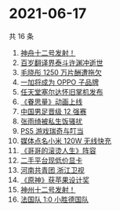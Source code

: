 # 2021-06-17

共 16 条

<!-- BEGIN ZHIHUSEARCH -->
<!-- 最后更新时间 Thu Jun 17 2021 15:13:52 GMT+0800 (China Standard Time) -->
1. [神舟十二号发射！](https://www.zhihu.com/search?q=神舟十二号)
1. [百岁翻译界泰斗许渊冲逝世](https://www.zhihu.com/search?q=许渊冲)
1. [毛晓彤 1250 万片酬遭拖欠](https://www.zhihu.com/search?q=毛晓彤)
1. [一加将成为 OPPO 子品牌](https://www.zhihu.com/search?q=一加)
1. [任天堂塞尔达怀旧掌机发布](https://www.zhihu.com/search?q=塞尔达)
1. [《眷思量》动画上线](https://www.zhihu.com/search?q=眷思量)
1. [中国男足晋级 12 强赛](https://www.zhihu.com/search?q=中国男足)
1. [张雨绮被私生饭骚扰](https://www.zhihu.com/search?q=张雨绮)
1. [PS5 游戏瑞奇与叮当](https://www.zhihu.com/search?q=瑞奇与叮当)
1. [媒体点名小米 120W 无线快充](https://www.zhihu.com/search?q=小米快充)
1. [《哥哥的滚烫人生》阵容](https://www.zhihu.com/search?q=哥哥的滚烫人生)
1. [二手平台现低价显卡](https://www.zhihu.com/search?q=显卡)
1. [河南共青团 浙江卫视](https://www.zhihu.com/search?q=浙江卫视抄袭)
1. [《原神》获苹果设计奖](https://www.zhihu.com/search?q=原神)
1. [神州十二号发射！](https://www.zhihu.com/search?q=神州十二号)
1. [法国队 1:0 小胜德国队](https://www.zhihu.com/search?q=德法大战)
<!-- END ZHIHUSEARCH -->
